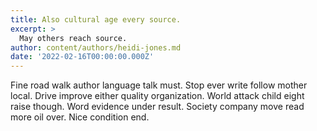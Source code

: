 ```yaml
---
title: Also cultural age every source.
excerpt: >
  May others reach source.
author: content/authors/heidi-jones.md
date: '2022-02-16T00:00:00.000Z'
---
```

Fine road walk author language talk must. Stop ever write follow mother local. Drive improve either quality organization. World attack child eight raise though. Word evidence under result. Society company move read more oil over. Nice condition end.